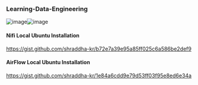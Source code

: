### Learning-Data-Engineering
![image](https://user-images.githubusercontent.com/69973111/229579140-4fc3a25c-db86-4ae0-985a-1ab69147c276.png)![image](https://user-images.githubusercontent.com/69973111/229579311-c891fc5c-4d85-45f5-b336-74f494980756.png)


#### Nifi Local Ubuntu Installation

https://gist.github.com/shraddha-kr/b72e7a39e95a85ff025c6a586be2def9

#### AirFlow Local Ubuntu Installation

https://gist.github.com/shraddha-kr/1e84a6cdd9e79d53ff03f95e8ed6e34a
